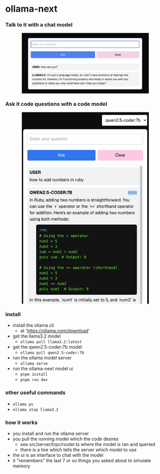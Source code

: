 # ollama-next

### Talk to it with a chat model

<div style="display: flex; justify-content: center; align-items: center;">
  <img src="./public/app-promo-image-1.png" alt="Talk to it" width="400" />
</div>

### Ask it code questions with a code model

<div style="display: flex; justify-content: center; align-items: center;">
  <img src="./public/app-promo-image-2.png" alt="Ask code questions" width="400" />
</div>

### install

- install the ollama cli
  - at 'https://ollama.com/download'
- get the llama3.2 model
  - `ollama pull llama3.2:latest`
- get the qwen2.5-coder:7b model
  - `ollama pull qwen2.5-coder:7b`
- run the ollama model server
  - `ollama serve`
- run the ollama-next model ui
  - `pnpm install`
  - `pnpm run dev`

### other useful commands

- `ollama ps`
- `ollama stop llama3.2`

### how it works

- you install and run the ollama server
- you pull the running model which the code desires
  - see src/server/trpc/router.ts where the model is ran and queried
  - there is a line which tells the server which model to use
- the ui is an interface to chat with the model
- it "remembers" the last 7 or so things you asked about to simulate memory
